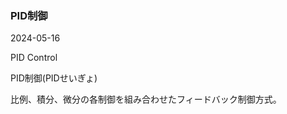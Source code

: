 <article id="PID制御">

### PID制御

<p class="st_update_header">2024-05-16</p>
<p class="st_name_header_en">PID Control</p>
<p class="st_name_header_jp">PID制御(PIDせいぎょ)</p>
<div class="article_explanation">比例、積分、微分の各制御を組み合わせたフィードバック制御方式。</div>
</article>
